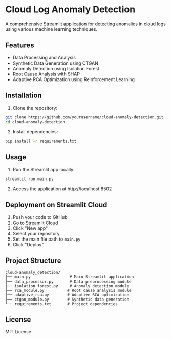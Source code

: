 # Cloud Log Anomaly Detection

A comprehensive Streamlit application for detecting anomalies in cloud logs using various machine learning techniques.

## Features

- Data Processing and Analysis
- Synthetic Data Generation using CTGAN
- Anomaly Detection using Isolation Forest
- Root Cause Analysis with SHAP
- Adaptive RCA Optimization using Reinforcement Learning

## Installation

1. Clone the repository:
```bash
git clone https://github.com/yourusername/cloud-anomaly-detection.git
cd cloud-anomaly-detection
```

2. Install dependencies:
```bash
pip install -r requirements.txt
```

## Usage

1. Run the Streamlit app locally:
```bash
streamlit run main.py
```

2. Access the application at http://localhost:8502

## Deployment on Streamlit Cloud

1. Push your code to GitHub
2. Go to [Streamlit Cloud](https://share.streamlit.io/)
3. Click "New app"
4. Select your repository
5. Set the main file path to `main.py`
6. Click "Deploy"

## Project Structure

```
cloud-anomaly_detection/
├── main.py                 # Main Streamlit application
├── data_processor.py       # Data preprocessing module
├── isolation_forest.py     # Anomaly detection module
├── rca_module.py          # Root cause analysis module
├── adaptive_rca.py        # Adaptive RCA optimization
├── ctgan_module.py        # Synthetic data generation
└── requirements.txt       # Project dependencies
```

## License

MIT License 